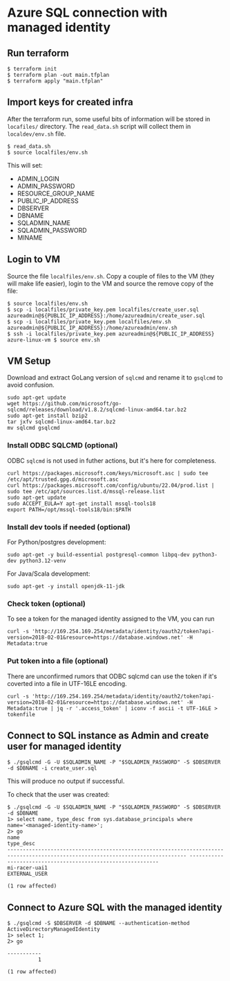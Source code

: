 # Azure SQL connection with managed identity

## Run terraform

```shell
$ terraform init
$ terraform plan -out main.tfplan
$ terraform apply "main.tfplan"
```

## Import keys for created infra

After the terraform run, some useful bits of information will be stored in `locafiles/` directory. The 
`read_data.sh` script will collect them in `localdev/env.sh` file.

```shell
$ read_data.sh
$ source localfiles/env.sh
```

This will set:

- ADMIN_LOGIN
- ADMIN_PASSWORD
- RESOURCE_GROUP_NAME
- PUBLIC_IP_ADDRESS
- DBSERVER
- DBNAME
- SQLADMIN_NAME
- SQLADMIN_PASSWORD
- MINAME

## Login to VM

Source the file `localfiles/env.sh`. Copy a couple of files to the VM (they will make life easier), login to the VM
and source the remove copy of the file:

```shell
$ source localfiles/env.sh
$ scp -i localfiles/private_key.pem localfiles/create_user.sql azureadmin@${PUBLIC_IP_ADDRESS}:/home/azureadmin/create_user.sql
$ scp -i localfiles/private_key.pem localfiles/env.sh azureadmin@${PUBLIC_IP_ADDRESS}:/home/azureadmin/env.sh
$ ssh -i localfiles/private_key.pem azureadmin@${PUBLIC_IP_ADDRESS}
azure-linux-vm $ source env.sh
```

## VM Setup

Download and extract GoLang version of `sqlcmd` and rename it to `gsqlcmd` to avoid confusion.

```shell
sudo apt-get update
wget https://github.com/microsoft/go-sqlcmd/releases/download/v1.8.2/sqlcmd-linux-amd64.tar.bz2
sudo apt-get install bzip2
tar jxfv sqlcmd-linux-amd64.tar.bz2
mv sqlcmd gsqlcmd
```

### Install ODBC SQLCMD (optional)

ODBC `sqlcmd` is not used in futher actions, but it's here for completeness.

```shell
curl https://packages.microsoft.com/keys/microsoft.asc | sudo tee /etc/apt/trusted.gpg.d/microsoft.asc
curl https://packages.microsoft.com/config/ubuntu/22.04/prod.list | sudo tee /etc/apt/sources.list.d/mssql-release.list
sudo apt-get update
sudo ACCEPT_EULA=Y apt-get install mssql-tools18
export PATH=/opt/mssql-tools18/bin:$PATH
```

### Install dev tools if needed (optional)

For Python/postgres development:
```shell
sudo apt-get -y build-essential postgresql-common libpq-dev python3-dev python3.12-venv
```

For Java/Scala development:
```shell
sudo apt-get -y install openjdk-11-jdk
```

### Check token (optional)

To see a token for the managed identity assigned to the VM, you can run

```shell
curl -s 'http://169.254.169.254/metadata/identity/oauth2/token?api-version=2018-02-01&resource=https://database.windows.net' -H Metadata:true 
```

### Put token into a file (optional)

There are unconfirmed rumors that ODBC sqlcmd can use the token if it's coverted into a file in UTF-16LE encoding.

```shell
curl -s 'http://169.254.169.254/metadata/identity/oauth2/token?api-version=2018-02-01&resource=https://database.windows.net' -H Metadata:true | jq -r '.access_token' | iconv -f ascii -t UTF-16LE > tokenfile
```

## Connect to SQL instance as Admin and create user for managed identity

```shell
$ ./gsqlcmd -G -U $SQLADMIN_NAME -P "$SQLADMIN_PASSWORD" -S $DBSERVER -d $DBNAME -i create_user.sql
```

This will produce no output if successful.

To check that the user was created:

```shell
$ ./gsqlcmd -G -U $SQLADMIN_NAME -P "$SQLADMIN_PASSWORD" -S $DBSERVER -d $DBNAME
1> select name, type_desc from sys.database_principals where name='<managed-identity-name>';
2> go
name                                                                                                                             type_desc                                                   
-------------------------------------------------------------------------------------------------------------------------------- ------------------------------------------------------------
mi-racer-uai1                                                                                                                    EXTERNAL_USER                                               

(1 row affected)
```

## Connect to Azure SQL with the managed identity

```shell
$ ./gsqlcmd -S $DBSERVER -d $DBNAME --authentication-method ActiveDirectoryManagedIdentity
1> select 1;
2> go
           
-----------
          1

(1 row affected)
```

